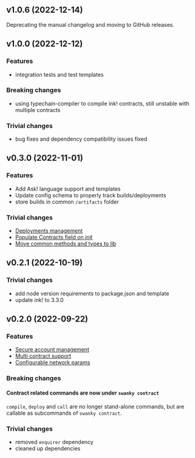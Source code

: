 ## v1.0.6 (2022-12-14)

Deprecating the manual changelog and moving to GitHub releases.

## v1.0.0 (2022-12-12)

### Features

- integration tests and test templates

### Breaking changes

- using typechain-compiler to compile ink! contracts, still unstable with multiple contracts

### Trivial changes

- bug fixes and dependency compatibility issues fixed

## v0.3.0 (2022-11-01)

### Features

- Add Ask! language support and templates
- Update config schema to properly track builds/deployments
- store builds in common `/artifacts` folder

### Trivial changes

- [Deployments management](https://github.com/AstarNetwork/swanky-cli/issues/12)
- [Populate Contracts field on init](https://github.com/AstarNetwork/swanky-cli/issues/21)
- [Move common methods and types to lib](https://github.com/AstarNetwork/swanky-cli/issues/16)

## v0.2.1 (2022-10-19)

### Trivial changes

- add node version requirements to package.json and template
- update ink! to 3.3.0

## v0.2.0 (2022-09-22)

### Features

- [Secure account management](https://github.com/AstarNetwork/swanky-cli/pull/15)
- [Multi contract support](https://github.com/AstarNetwork/swanky-cli/pull/14)
- [Configurable network params](https://github.com/AstarNetwork/swanky-cli/pull/10)

### Breaking changes

#### Contract related commands are now under `swanky contract`

`compile`, `deploy` and `call` are no longer stand-alone commands, but are callable as subcommands of `swanky contract`.

### Trivial changes

- removed `enquirer` dependency
- cleaned up dependencies
